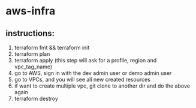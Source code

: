 # aws-infra
 ## instructions:
 1. terraform fmt && terraform init
 2. terraform plan
 3. terraform apply (this step will ask for a profile, region and vpc_tag_name)
 4. go to AWS, sign in with the dev admin user or demo admin user
 5. go to VPCs, and you will see all new created resources
 6. if want to create multiple vpc, git clone to another dir and do the above again
 7. terraform destroy